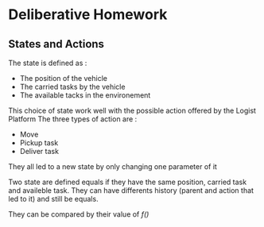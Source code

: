 # Deliberative Homework
## States and Actions
The state is defined as :
* The position of the vehicle
* The carried tasks by the vehicle
* The available tacks in the environement 

This choice of state work well with the possible action offered by the Logist Platform
The three types of action are :
* Move
* Pickup task
* Deliver task

They all led to a new state by only changing one parameter of it

Two state are defined equals if they have the same position, carried task and availeble task.
They can have differents history (parent and action that led to it) and still be equals.

They can be compared by their value of *f()* 

